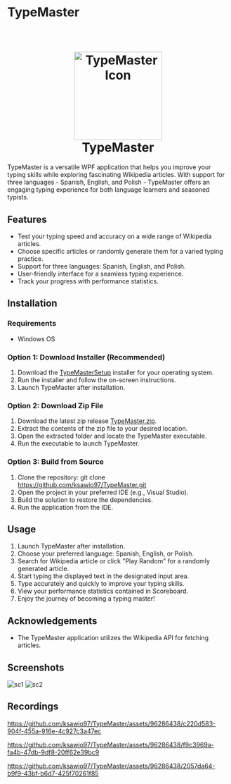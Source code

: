
# TypeMaster
<h1 align="center">
  <br>
  <img src="TypeMaster/TypeMasterIcon.ico" alt="TypeMaster Icon" width="200">
  <br>
  TypeMaster
  <br>
</h1>

TypeMaster is a versatile WPF application that helps you improve your typing skills while exploring fascinating Wikipedia articles. With support for three languages - Spanish, English, and Polish - TypeMaster offers an engaging typing experience for both language learners and seasoned typists.

## Features

- Test your typing speed and accuracy on a wide range of Wikipedia articles.
- Choose specific articles or randomly generate them for a varied typing practice.
- Support for three languages: Spanish, English, and Polish.
- User-friendly interface for a seamless typing experience.
- Track your progress with performance statistics.

## Installation

### Requirements

- Windows OS

### Option 1: Download Installer (Recommended)

1. Download the [TypeMasterSetup](Installation/Installer/TypeMasterSetup.msi?raw=1) installer for your operating system.
2. Run the installer and follow the on-screen instructions.
3. Launch TypeMaster after installation.

### Option 2: Download Zip File

1. Download the latest zip release [TypeMaster.zip](Installation/TypeMaster.zip?raw=1).
2. Extract the contents of the zip file to your desired location.
3. Open the extracted folder and locate the TypeMaster executable.
4. Run the executable to launch TypeMaster.

### Option 3: Build from Source

1. Clone the repository: git clone https://github.com/ksawio97/TypeMaster.git 
2.  Open the project in your preferred IDE (e.g., Visual Studio).
3.  Build the solution to restore the dependencies.
4.  Run the application from the IDE.
## Usage

1.  Launch TypeMaster after installation.
2.  Choose your preferred language: Spanish, English, or Polish.
3.  Search for Wikipedia article or click "Play Random" for a randomly generated article.
4.  Start typing the displayed text in the designated input area.
5.  Type accurately and quickly to improve your typing skills.
6.  View your performance statistics contained in Scoreboard.
7.  Enjoy the journey of becoming a typing master!

## Acknowledgements

-   The TypeMaster application utilizes the Wikipedia API for fetching articles.

## Screenshots

![sc1](https://github.com/ksawio97/TypeMaster/assets/96286438/344e5448-17b3-44d6-b0fd-2411c1432b67)
![sc2](https://github.com/ksawio97/TypeMaster/assets/96286438/7ec74e0e-875f-4c5b-911f-8f5ffcd127f8)

## Recordings

https://github.com/ksawio97/TypeMaster/assets/96286438/c220d583-904f-455a-916e-4c927c3a47ec


https://github.com/ksawio97/TypeMaster/assets/96286438/f9c3969a-fa4b-47db-9df8-20ff62e39bc9


https://github.com/ksawio97/TypeMaster/assets/96286438/2057da64-b9f9-43bf-b6d7-425f70261f85
